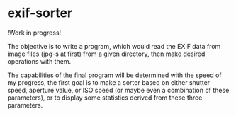exif-sorter
===========


!Work in progress!

The objective is to write a program, which would read the EXIF data from image files (jpg-s at first) from a given directory, then make desired operations with them.

The capabilities of the final program will be determined with the speed of my progress, the first goal is to make a sorter based on either shutter speed, aperture value, or ISO speed (or maybe even a combination of these parameters), or to display some statistics derived from these three parameters.